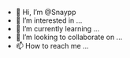 - 👋 Hi, I’m @Snaypp
- 👀 I’m interested in ...
- 🌱 I’m currently learning ...
- 💞️ I’m looking to collaborate on ...
- 📫 How to reach me ...

<!---
Snaypp/Snaypp is a ✨ special ✨ repository because its `README.md` (this file) appears on your GitHub profile.
You can click the Preview link to take a look at your changes.
--->
